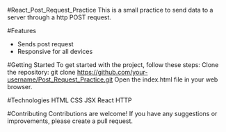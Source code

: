 #React_Post_Request_Practice
This is a small practice to send data to a server through a http POST request.

#Features

- Sends post request
- Responsive for all devices

#Getting Started
To get started with the project, follow these steps:
Clone the repository: git clone https://github.com/your-username/Post_Request_Practice.git
Open the index.html file in your web browser.

#Technologies
HTML
CSS
JSX
React
HTTP

#Contributing
Contributions are welcome! If you have any suggestions or improvements, please create a pull request.

